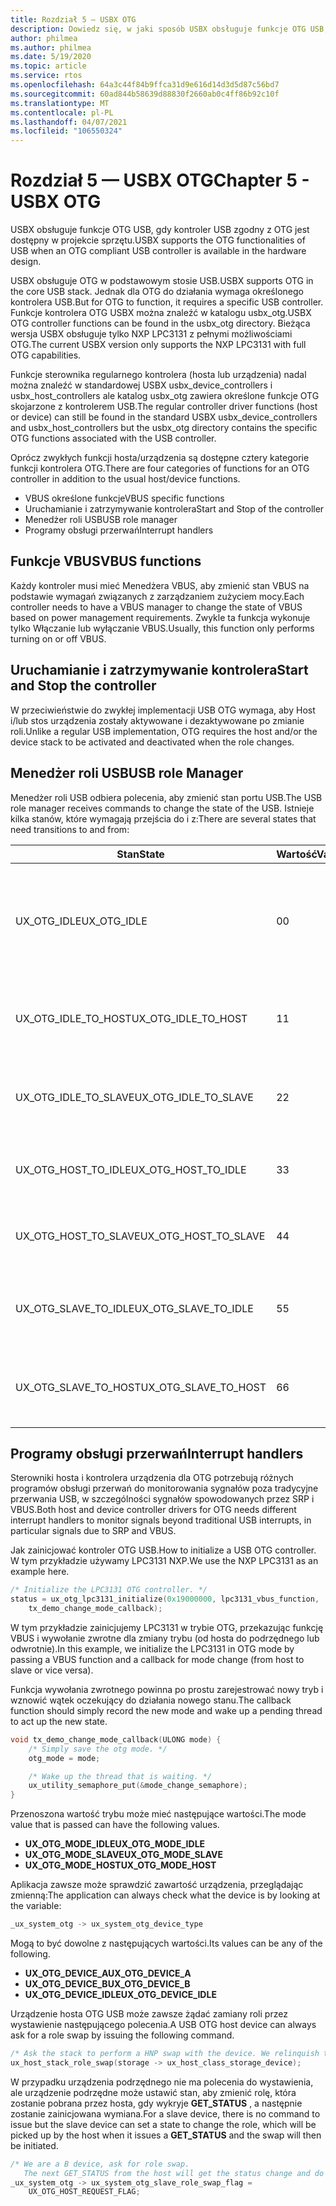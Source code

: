 ```yaml
---
title: Rozdział 5 — USBX OTG
description: Dowiedz się, w jaki sposób USBX obsługuje funkcje OTG USB, gdy w projekcie sprzętu jest dostępny kontroler USB zgodny z OTG.
author: philmea
ms.author: philmea
ms.date: 5/19/2020
ms.topic: article
ms.service: rtos
ms.openlocfilehash: 64a3c44f84b9ffca31d9e616d14d3d5d87c56bd7
ms.sourcegitcommit: 60ad844b58639d88830f2660ab0c4ff86b92c10f
ms.translationtype: MT
ms.contentlocale: pl-PL
ms.lasthandoff: 04/07/2021
ms.locfileid: "106550324"
---
```

# <a name="chapter-5---usbx-otg"></a><span data-ttu-id="c36c2-103">Rozdział 5 — USBX OTG</span><span class="sxs-lookup"><span data-stu-id="c36c2-103">Chapter 5 - USBX OTG</span></span>

<span data-ttu-id="c36c2-104">USBX obsługuje funkcje OTG USB, gdy kontroler USB zgodny z OTG jest dostępny w projekcie sprzętu.</span><span class="sxs-lookup"><span data-stu-id="c36c2-104">USBX supports the OTG functionalities of USB when an OTG compliant USB controller is available in the hardware design.</span></span>

<span data-ttu-id="c36c2-105">USBX obsługuje OTG w podstawowym stosie USB.</span><span class="sxs-lookup"><span data-stu-id="c36c2-105">USBX supports OTG in the core USB stack.</span></span> <span data-ttu-id="c36c2-106">Jednak dla OTG do działania wymaga określonego kontrolera USB.</span><span class="sxs-lookup"><span data-stu-id="c36c2-106">But for OTG to function, it requires a specific USB controller.</span></span> <span data-ttu-id="c36c2-107">Funkcje kontrolera OTG USBX można znaleźć w katalogu usbx_otg.</span><span class="sxs-lookup"><span data-stu-id="c36c2-107">USBX OTG controller functions can be found in the usbx_otg directory.</span></span> <span data-ttu-id="c36c2-108">Bieżąca wersja USBX obsługuje tylko NXP LPC3131 z pełnymi możliwościami OTG.</span><span class="sxs-lookup"><span data-stu-id="c36c2-108">The current USBX version only supports the NXP LPC3131 with full OTG capabilities.</span></span>

<span data-ttu-id="c36c2-109">Funkcje sterownika regularnego kontrolera (hosta lub urządzenia) nadal można znaleźć w standardowej USBX usbx_device_controllers i usbx_host_controllers ale katalog usbx_otg zawiera określone funkcje OTG skojarzone z kontrolerem USB.</span><span class="sxs-lookup"><span data-stu-id="c36c2-109">The regular controller driver functions (host or device) can still be found in the standard USBX usbx_device_controllers and usbx_host_controllers but the usbx_otg directory contains the specific OTG functions associated with the USB controller.</span></span>

<span data-ttu-id="c36c2-110">Oprócz zwykłych funkcji hosta/urządzenia są dostępne cztery kategorie funkcji kontrolera OTG.</span><span class="sxs-lookup"><span data-stu-id="c36c2-110">There are four categories of functions for an OTG controller in addition to the usual host/device functions.</span></span>

- <span data-ttu-id="c36c2-111">VBUS określone funkcje</span><span class="sxs-lookup"><span data-stu-id="c36c2-111">VBUS specific functions</span></span>
- <span data-ttu-id="c36c2-112">Uruchamianie i zatrzymywanie kontrolera</span><span class="sxs-lookup"><span data-stu-id="c36c2-112">Start and Stop of the controller</span></span>
- <span data-ttu-id="c36c2-113">Menedżer roli USB</span><span class="sxs-lookup"><span data-stu-id="c36c2-113">USB role manager</span></span>
- <span data-ttu-id="c36c2-114">Programy obsługi przerwań</span><span class="sxs-lookup"><span data-stu-id="c36c2-114">Interrupt handlers</span></span>

## <a name="vbus-functions"></a><span data-ttu-id="c36c2-115">Funkcje VBUS</span><span class="sxs-lookup"><span data-stu-id="c36c2-115">VBUS functions</span></span>

<span data-ttu-id="c36c2-116">Każdy kontroler musi mieć Menedżera VBUS, aby zmienić stan VBUS na podstawie wymagań związanych z zarządzaniem zużyciem mocy.</span><span class="sxs-lookup"><span data-stu-id="c36c2-116">Each controller needs to have a VBUS manager to change the state of VBUS based on power management requirements.</span></span> <span data-ttu-id="c36c2-117">Zwykle ta funkcja wykonuje tylko Włączanie lub wyłączanie VBUS.</span><span class="sxs-lookup"><span data-stu-id="c36c2-117">Usually, this function only performs turning on or off VBUS.</span></span>

## <a name="start-and-stop-the-controller"></a><span data-ttu-id="c36c2-118">Uruchamianie i zatrzymywanie kontrolera</span><span class="sxs-lookup"><span data-stu-id="c36c2-118">Start and Stop the controller</span></span>

<span data-ttu-id="c36c2-119">W przeciwieństwie do zwykłej implementacji USB OTG wymaga, aby Host i/lub stos urządzenia zostały aktywowane i dezaktywowane po zmianie roli.</span><span class="sxs-lookup"><span data-stu-id="c36c2-119">Unlike a regular USB implementation, OTG requires the host and/or the device stack to be activated and deactivated when the role changes.</span></span>

## <a name="usb-role-manager"></a><span data-ttu-id="c36c2-120">Menedżer roli USB</span><span class="sxs-lookup"><span data-stu-id="c36c2-120">USB role Manager</span></span>

<span data-ttu-id="c36c2-121">Menedżer roli USB odbiera polecenia, aby zmienić stan portu USB.</span><span class="sxs-lookup"><span data-stu-id="c36c2-121">The USB role manager receives commands to change the state of the USB.</span></span> <span data-ttu-id="c36c2-122">Istnieje kilka stanów, które wymagają przejścia do i z:</span><span class="sxs-lookup"><span data-stu-id="c36c2-122">There are several states that need transitions to and from:</span></span>

| <span data-ttu-id="c36c2-123">Stan</span><span class="sxs-lookup"><span data-stu-id="c36c2-123">State</span></span>                    | <span data-ttu-id="c36c2-124">Wartość</span><span class="sxs-lookup"><span data-stu-id="c36c2-124">Value</span></span> | <span data-ttu-id="c36c2-125">Opis</span><span class="sxs-lookup"><span data-stu-id="c36c2-125">Description</span></span>                                           |
| ------------------------ | ----- | ----------------------------------------------------- |
| <span data-ttu-id="c36c2-126">UX_OTG_IDLE</span><span class="sxs-lookup"><span data-stu-id="c36c2-126">UX_OTG_IDLE</span></span>            | <span data-ttu-id="c36c2-127">0</span><span class="sxs-lookup"><span data-stu-id="c36c2-127">0</span></span>     | <span data-ttu-id="c36c2-128">Urządzenie jest w stanie bezczynności.</span><span class="sxs-lookup"><span data-stu-id="c36c2-128">The device is Idle.</span></span> <span data-ttu-id="c36c2-129">Brak połączenia ze wszystkimi elementami</span><span class="sxs-lookup"><span data-stu-id="c36c2-129">Not connected to anything</span></span> |
| <span data-ttu-id="c36c2-130">UX_OTG_IDLE_TO_HOST</span><span class="sxs-lookup"><span data-stu-id="c36c2-130">UX_OTG_IDLE_TO_HOST</span></span>  | <span data-ttu-id="c36c2-131">1</span><span class="sxs-lookup"><span data-stu-id="c36c2-131">1</span></span>     | <span data-ttu-id="c36c2-132">Urządzenie jest połączone z typem łącznika</span><span class="sxs-lookup"><span data-stu-id="c36c2-132">Device is connected with type A connector</span></span>             |
| <span data-ttu-id="c36c2-133">UX_OTG_IDLE_TO_SLAVE</span><span class="sxs-lookup"><span data-stu-id="c36c2-133">UX_OTG_IDLE_TO_SLAVE</span></span> | <span data-ttu-id="c36c2-134">2</span><span class="sxs-lookup"><span data-stu-id="c36c2-134">2</span></span>     | <span data-ttu-id="c36c2-135">Urządzenie jest połączone z łącznikiem typu B</span><span class="sxs-lookup"><span data-stu-id="c36c2-135">Device is connected with type B connector</span></span>             |
| <span data-ttu-id="c36c2-136">UX_OTG_HOST_TO_IDLE</span><span class="sxs-lookup"><span data-stu-id="c36c2-136">UX_OTG_HOST_TO_IDLE</span></span>  | <span data-ttu-id="c36c2-137">3</span><span class="sxs-lookup"><span data-stu-id="c36c2-137">3</span></span>     | <span data-ttu-id="c36c2-138">Urządzenie hosta zostało rozłączone</span><span class="sxs-lookup"><span data-stu-id="c36c2-138">Host device got disconnected</span></span>                          |
| <span data-ttu-id="c36c2-139">UX_OTG_HOST_TO_SLAVE</span><span class="sxs-lookup"><span data-stu-id="c36c2-139">UX_OTG_HOST_TO_SLAVE</span></span> | <span data-ttu-id="c36c2-140">4</span><span class="sxs-lookup"><span data-stu-id="c36c2-140">4</span></span>     | <span data-ttu-id="c36c2-141">Wymiana ról z hosta do podrzędnego</span><span class="sxs-lookup"><span data-stu-id="c36c2-141">Role swap from Host to Slave</span></span>                          |
| <span data-ttu-id="c36c2-142">UX_OTG_SLAVE_TO_IDLE</span><span class="sxs-lookup"><span data-stu-id="c36c2-142">UX_OTG_SLAVE_TO_IDLE</span></span> | <span data-ttu-id="c36c2-143">5</span><span class="sxs-lookup"><span data-stu-id="c36c2-143">5</span></span>     | <span data-ttu-id="c36c2-144">Urządzenie podrzędne zostało rozłączone</span><span class="sxs-lookup"><span data-stu-id="c36c2-144">Slave device is disconnected</span></span>                          |
| <span data-ttu-id="c36c2-145">UX_OTG_SLAVE_TO_HOST</span><span class="sxs-lookup"><span data-stu-id="c36c2-145">UX_OTG_SLAVE_TO_HOST</span></span> | <span data-ttu-id="c36c2-146">6</span><span class="sxs-lookup"><span data-stu-id="c36c2-146">6</span></span>     | <span data-ttu-id="c36c2-147">Wymiana ról z elementu podrzędnego na host</span><span class="sxs-lookup"><span data-stu-id="c36c2-147">Role swap from Slave to Host</span></span>                          |

## <a name="interrupt-handlers"></a><span data-ttu-id="c36c2-148">Programy obsługi przerwań</span><span class="sxs-lookup"><span data-stu-id="c36c2-148">Interrupt handlers</span></span>

<span data-ttu-id="c36c2-149">Sterowniki hosta i kontrolera urządzenia dla OTG potrzebują różnych programów obsługi przerwań do monitorowania sygnałów poza tradycyjne przerwania USB, w szczególności sygnałów spowodowanych przez SRP i VBUS.</span><span class="sxs-lookup"><span data-stu-id="c36c2-149">Both host and device controller drivers for OTG needs different interrupt handlers to monitor signals beyond traditional USB interrupts, in particular signals due to SRP and VBUS.</span></span>

<span data-ttu-id="c36c2-150">Jak zainicjować kontroler OTG USB.</span><span class="sxs-lookup"><span data-stu-id="c36c2-150">How to initialize a USB OTG controller.</span></span> <span data-ttu-id="c36c2-151">W tym przykładzie używamy LPC3131 NXP.</span><span class="sxs-lookup"><span data-stu-id="c36c2-151">We use the NXP LPC3131 as an example here.</span></span>

```C
/* Initialize the LPC3131 OTG controller. */
status = ux_otg_lpc3131_initialize(0x19000000, lpc3131_vbus_function,
    tx_demo_change_mode_callback);
```

<span data-ttu-id="c36c2-152">W tym przykładzie zainicjujemy LPC3131 w trybie OTG, przekazując funkcję VBUS i wywołanie zwrotne dla zmiany trybu (od hosta do podrzędnego lub odwrotnie).</span><span class="sxs-lookup"><span data-stu-id="c36c2-152">In this example, we initialize the LPC3131 in OTG mode by passing a VBUS function and a callback for mode change (from host to slave or vice versa).</span></span>

<span data-ttu-id="c36c2-153">Funkcja wywołania zwrotnego powinna po prostu zarejestrować nowy tryb i wznowić wątek oczekujący do działania nowego stanu.</span><span class="sxs-lookup"><span data-stu-id="c36c2-153">The callback function should simply record the new mode and wake up a pending thread to act up the new state.</span></span>

```C
void tx_demo_change_mode_callback(ULONG mode) {
    /* Simply save the otg mode. */
    otg_mode = mode;

    /* Wake up the thread that is waiting. */
    ux_utility_semaphore_put(&mode_change_semaphore);
}
```

<span data-ttu-id="c36c2-154">Przenoszona wartość trybu może mieć następujące wartości.</span><span class="sxs-lookup"><span data-stu-id="c36c2-154">The mode value that is passed can have the following values.</span></span>

- <span data-ttu-id="c36c2-155">**UX_OTG_MODE_IDLE**</span><span class="sxs-lookup"><span data-stu-id="c36c2-155">**UX_OTG_MODE_IDLE**</span></span>
- <span data-ttu-id="c36c2-156">**UX_OTG_MODE_SLAVE**</span><span class="sxs-lookup"><span data-stu-id="c36c2-156">**UX_OTG_MODE_SLAVE**</span></span>
- <span data-ttu-id="c36c2-157">**UX_OTG_MODE_HOST**</span><span class="sxs-lookup"><span data-stu-id="c36c2-157">**UX_OTG_MODE_HOST**</span></span>

<span data-ttu-id="c36c2-158">Aplikacja zawsze może sprawdzić zawartość urządzenia, przeglądając zmienną:</span><span class="sxs-lookup"><span data-stu-id="c36c2-158">The application can always check what the device is by looking at the variable:</span></span>

```C
_ux_system_otg -> ux_system_otg_device_type
```

<span data-ttu-id="c36c2-159">Mogą to być dowolne z następujących wartości.</span><span class="sxs-lookup"><span data-stu-id="c36c2-159">Its values can be any of the following.</span></span>

- <span data-ttu-id="c36c2-160">**UX_OTG_DEVICE_A**</span><span class="sxs-lookup"><span data-stu-id="c36c2-160">**UX_OTG_DEVICE_A**</span></span>
- <span data-ttu-id="c36c2-161">**UX_OTG_DEVICE_B**</span><span class="sxs-lookup"><span data-stu-id="c36c2-161">**UX_OTG_DEVICE_B**</span></span>
- <span data-ttu-id="c36c2-162">**UX_OTG_DEVICE_IDLE**</span><span class="sxs-lookup"><span data-stu-id="c36c2-162">**UX_OTG_DEVICE_IDLE**</span></span>

<span data-ttu-id="c36c2-163">Urządzenie hosta OTG USB może zawsze żądać zamiany roli przez wystawienie następującego polecenia.</span><span class="sxs-lookup"><span data-stu-id="c36c2-163">A USB OTG host device can always ask for a role swap by issuing the following command.</span></span>

```C
/* Ask the stack to perform a HNP swap with the device. We relinquish the host role to A device. */
ux_host_stack_role_swap(storage -> ux_host_class_storage_device);
```

<span data-ttu-id="c36c2-164">W przypadku urządzenia podrzędnego nie ma polecenia do wystawienia, ale urządzenie podrzędne może ustawić stan, aby zmienić rolę, która zostanie pobrana przez hosta, gdy wykryje **GET_STATUS** , a następnie zostanie zainicjowana wymiana.</span><span class="sxs-lookup"><span data-stu-id="c36c2-164">For a slave device, there is no command to issue but the slave device can set a state to change the role, which will be picked up by the host when it issues a **GET_STATUS** and the swap will then be initiated.</span></span>

```C
/* We are a B device, ask for role swap.
   The next GET_STATUS from the host will get the status change and do the HNP. */
_ux_system_otg -> ux_system_otg_slave_role_swap_flag =
    UX_OTG_HOST_REQUEST_FLAG;
```
